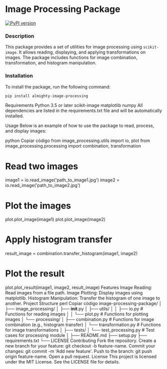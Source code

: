 # Image Processing Package

[![PyPI version](https://badge.fury.io/py/almighty-image-processing.svg)](https://pypi.org/project/almighty-image-processing/)

### Description
This package provides a set of utilities for image processing using `scikit-image`. It allows reading, displaying, and applying transformations on images. The package includes functions for image combination, transformation, and histogram manipulation.

### Installation

To install the package, run the following command:

```bash
pip install almighty-image-processing
```

Requirements
Python 3.5 or later
scikit-image
matplotlib
numpy
All dependencies are listed in the requirements.txt file and will be automatically installed.

Usage
Below is an example of how to use the package to read, process, and display images:

python
Copiar código
from image_processing.utils import io, plot
from image_processing.processing import combination, transformation

# Read two images
image1 = io.read_image('path_to_image1.jpg')
image2 = io.read_image('path_to_image2.jpg')

# Plot the images
plot.plot_image(image1)
plot.plot_image(image2)

# Apply histogram transfer
result_image = combination.transfer_histogram(image1, image2)

# Plot the result
plot.plot_result(image1, image2, result_image)
Features
Image Reading: Read images from a file path.
Image Plotting: Display images using matplotlib.
Histogram Manipulation: Transfer the histogram of one image to another.
Project Structure
perl
Copiar código
image-processing-package/
│
├── image_processing/
│   ├── __init__.py
│   ├── utils/
│   │   ├── io.py         # Functions for reading images
│   │   └── plot.py       # Functions for plotting images
│   └── processing/
│       ├── combination.py  # Functions for image combination (e.g., histogram transfer)
│       └── transformation.py  # Functions for image transformations
│
├── tests/
│   └── test_processing.py  # Test cases for processing module
│
├── README.md
├── setup.py
├── requirements.txt
└── LICENSE
Contributing
Fork the repository.
Create a new branch for your feature: git checkout -b feature-name.
Commit your changes: git commit -m 'Add new feature'.
Push to the branch: git push origin feature-name.
Open a pull request.
License
This project is licensed under the MIT License. See the LICENSE file for details.
